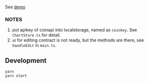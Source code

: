 See [demo](https://rnons.github.io/cc)

### NOTES

1. put apikey of coinapi into localstorage, named as `coinkey`. See `ChartStore.ts` for detail.
2. ui for editing contract is not ready, but the methods are there, see `handleEdit` in `main.ts`.

## Development

```
yarn
yarn start
```
